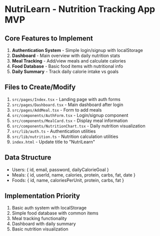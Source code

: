 # NutriLearn - Nutrition Tracking App MVP

## Core Features to Implement
1. **Authentication System** - Simple login/signup with localStorage
2. **Dashboard** - Main overview with daily nutrition stats
3. **Meal Tracking** - Add/view meals and calculate calories
4. **Food Database** - Basic food items with nutritional info
5. **Daily Summary** - Track daily calorie intake vs goals

## Files to Create/Modify
1. `src/pages/Index.tsx` - Landing page with auth forms
2. `src/pages/Dashboard.tsx` - Main dashboard after login
3. `src/pages/AddMeal.tsx` - Form to add meals
4. `src/components/AuthForm.tsx` - Login/signup component
5. `src/components/MealCard.tsx` - Display meal information
6. `src/components/NutritionChart.tsx` - Daily nutrition visualization
7. `src/lib/auth.ts` - Authentication utilities
8. `src/lib/nutrition.ts` - Nutrition calculation utilities
9. `index.html` - Update title to "NutriLearn"

## Data Structure
- Users: { id, email, password, dailyCalorieGoal }
- Meals: { id, userId, name, calories, protein, carbs, fat, date }
- Foods: { id, name, caloriesPerUnit, protein, carbs, fat }

## Implementation Priority
1. Basic auth system with localStorage
2. Simple food database with common items
3. Meal tracking functionality
4. Dashboard with daily summary
5. Basic nutrition visualization